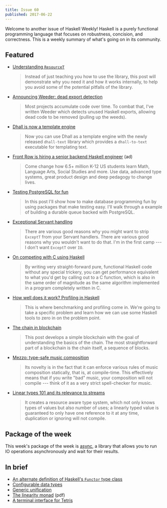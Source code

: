 ```yaml
---
title: Issue 60
published: 2017-06-22
---
```


Welcome to another issue of Haskell Weekly!
Haskell is a purely functional programming language that focuses on robustness, concision, and correctness.
This is a weekly summary of what's going on in its community.

## Featured

-   [Understanding `ResourceT`](https://www.fpcomplete.com/blog/2017/06/understanding-resourcet)

    > Instead of just teaching you how to use the library, this post will demonstrate why you need it and how it works internally, to help you avoid some of the potential pitfalls of the library.

-   [Announcing Weeder: dead export detection](https://neilmitchell.blogspot.com/2017/06/announcing-weeder-dead-export-detection.html)

    > Most projects accumulate code over time. To combat that, I've written Weeder which detects unused Haskell exports, allowing dead code to be removed (pulling up the weeds).

-   [Dhall is now a template engine](http://www.haskellforall.com/2017/06/dhall-is-now-template-engine.html)

    > Now you can use Dhall as a template engine with the newly released `dhall-text` library which provides a `dhall-to-text` executable for templating text.

-   [Front Row is hiring a senior backend Haskell engineer](https://frontrow.workable.com/j/463B843754) (ad)

    > Come change how 6.5+ million K-12 US students learn Math, Language Arts, Social Studies and more. Use data, advanced type systems, great product design and deep pedagogy to change lives.

-   [Testing PostgreSQL for fun](https://hackernoon.com/testing-postgresql-for-fun-af891047e5fc)

    > In this post I'll show how to make database programming fun by using packages that make testing easy. I'll walk through a example of building a durable queue backed with PostgreSQL.

-   [Exceptional Servant handling](http://www.parsonsmatt.org/2017/06/21/exceptional_servant_handling.html)

    > There are various good reasons why you might want to strip `ExceptT` from your Servant handlers. There are various good reasons why you wouldn't want to do that. I'm in the first camp --- I don't want `ExceptT` over `IO`.

-   [On competing with C using Haskell](https://two-wrongs.com/on-competing-with-c-using-haskell)

    > By writing very straight-forward pure, functional Haskell code without any special trickery, you can get performance equivalent to what you'd get by calling out to a C function, which is also in the same order of magnitude as the same algorithm implemented in a program completely written in C.

-   [How well does it work? Profiling in Haskell](https://mmhaskell.com/blog/2017/6/19/profiling-in-haskell)

    > This is where benchmarking and profiling come in. We're going to take a specific problem and learn how we can use some Haskell tools to zero in on the problem point.

-   [The chain in blockchain](http://haroldcarr.com/posts/2017-06-19-the-chain-in-blockchain.html)

    > This post develops a simple blockchain with the goal of understanding the basics of the chain. The most straightforward part of a blockchain is the chain itself, a sequence of blocks.

-   [Mezzo: type-safe music composition](https://github.com/DimaSamoz/mezzo/blob/1d46c5edd5d7d360a027a614c618bb2830d9f93e/README.md)

    > Its novelty is in the fact that it can enforce various rules of music composition statically, that is, at compile-time. This effectively means that if you write "bad" music, your composition will not compile --- think of it as a very strict spell-checker for music.

-   [Linear types 101 and its relevance to streams](https://m0ar.github.io/safe-streaming/2017/06/19/linear-types-101.html)

    > It creates a resource aware type system, which not only knows types of values but also number of uses; a linearly typed value is guaranteed to only have one reference to it at any time, duplication or ignoring will not compile.

## Package of the week

This week's package of the week is [async](https://www.stackage.org/lts-8.19/package/async-2.1.1.1),
a library that allows you to run IO operations asynchronously and wait for their results.

## In brief

-   [An alternate definition of Haskell's `Functor` type class](https://github.com/rampion/kinder-functor/blob/20e5c57867eaae2da56a4d73ac083b8bc2ce7de4/README.md)
-   [Configurable data types](http://mazzo.li/posts/customizable-data-types.html)
-   [Generic unification](https://ro-che.info/articles/2017-06-17-generic-unification)
-   [The linearity monad](https://www.cis.upenn.edu/~jpaykin/papers/pz_linearity_monad_2017.pdf) (pdf)
-   [A terminal interface for Tetris](https://github.com/samtay/tetris/blob/5d9c74cc0c337b5215f01d411d8facb87995c5ae/README.md)
